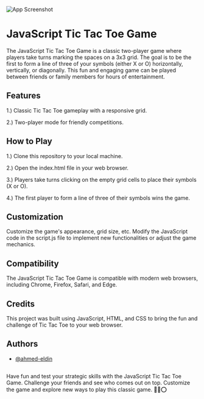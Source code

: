 
![App Screenshot](https://via.placeholder.com/468x300?text=App+Screenshot+Here)


# JavaScript Tic Tac Toe Game

The JavaScript Tic Tac Toe Game is a classic two-player game where players take turns marking the spaces on a 3x3 grid. The goal is to be the first to form a line of three of your symbols (either X or O) horizontally, vertically, or diagonally. This fun and engaging game can be played between friends or family members for hours of entertainment.
## Features

1.) Classic Tic Tac Toe gameplay with a responsive grid.

2.) Two-player mode for friendly competitions.

## How to Play

1.) Clone this repository to your local machine.

2.) Open the index.html file in your web browser.

3.) Players take turns clicking on the empty grid cells to place their symbols (X or O).

4.) The first player to form a line of three of their symbols wins the game.
## Customization

Customize the game's appearance, grid size, etc. Modify the JavaScript code in the script.js file to implement new functionalities or adjust the game mechanics.
## Compatibility

The JavaScript Tic Tac Toe Game is compatible with modern web browsers, including Chrome, Firefox, Safari, and Edge.
## Credits

This project was built using JavaScript, HTML, and CSS to bring the fun and challenge of Tic Tac Toe to your web browser.
## Authors

- [@ahmed-eldin](https://www.github.com/ahmed-eldin)

##  

Have fun and test your strategic skills with the JavaScript Tic Tac Toe Game. Challenge your friends and see who comes out on top. Customize the game and explore new ways to play this classic game. 🎲❌⭕